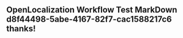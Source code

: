 <properties
ms.topic="hero-topic"
ms.test1="hero-topic"
ms.test2="test"/>


## OpenLocalization Workflow Test MarkDown d8f44498-5abe-4167-82f7-cac1588217c6 thanks!



<!--HONumber=Aug16_HO3-->


